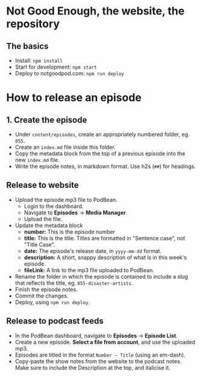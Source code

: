 # Not Good Enough, the website, the repository

## The basics

- Install: `npm install`
- Start for development: `npm start`
- Deploy to notgoodpod.com: `npm run deploy`

# How to release an episode

## 1. Create the episode

- Under `content/episodes`, create an appropriately numbered folder, eg. `055`.
- Create an `index.md` file inside this folder.
- Copy the metadata block from the top of a previous episode into the new `index.md` file.
- Write the episode notes, in markdown format. Use h2s (`##`) for headings.

## Release to website

- Upload the episode mp3 file to PodBean.
    - Login to the dashboard.
    - Navigate to **Episodes** -> **Media Manager**.
    - Upload the file.
- Update the metadata block
    - **number:** This is the episode number
    - **title:** This is the title. Titles are formatted in "Sentence case", not "Title Case".
    - **date:** The episode's release date, in `yyyy-mm-dd` format.
    - **description:** A short, snappy description of what is in this week's episode.
    - **fileLink:** A link to the mp3 file uploaded to PodBean.
- Rename the folder in which the episode is contained to include a slug that reflects the title, eg. `055-disaster-artists`.
- Finish the episode notes.
- Commit the changes.
- Deploy, using `npm run deploy`.

## Release to podcast feeds

- In the PodBean dashboard, navigate to **Episodes** -> **Episode List**.
- Create a new episode. **Select a file from account**, and use the uploaded mp3.
- Episodes are titled in the format `Number — Title` (using an em-dash).
- Copy-paste the show notes from the website to the podcast notes. Make sure to include the Description at the top, and italicise it.